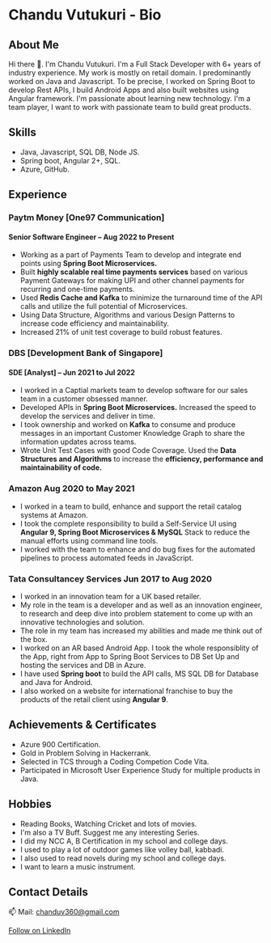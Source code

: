 # Chandu Vutukuri - Bio

## About Me

Hi there 👋. I'm Chandu Vutukuri. I'm a Full Stack Developer with 6+ years of industry experience. My work is mostly on retail domain. I predominantly worked on Java and Javascript. To be precise, I worked on Spring Boot to develop Rest APIs, I build Android Apps and also built websites using Angular framework. I'm passionate about learning new technology. I'm a team player, I want to work with passionate team to build great products.

## Skills

* Java, Javascript, SQL DB, Node JS.
* Spring boot, Angular 2+, SQL.
* Azure, GitHub.

## Experience

### Paytm Money [One97 Communication] 
#### Senior Software Engineer – Aug 2022 to Present 
* Working as a part of Payments Team to develop and integrate end points using **Spring Boot Microservices.** 
* Built **highly scalable real time payments services** based on various Payment Gateways for making UPI and other channel payments for recurring and one-time payments. 
* Used **Redis Cache and Kafka** to minimize the turnaround time of the API calls and utilize the full potential of Microservices. 
* Using Data Structure, Algorithms and various Design Patterns to increase code efficiency and maintainability. 
* Increased 21% of unit test coverage to build robust features. 

### DBS [Development Bank of Singapore] 
#### SDE [Analyst] – Jun 2021 to Jul 2022 
* I worked in a Captial markets team to develop software for our sales team in a customer obsessed manner. 
* Developed APIs in **Spring Boot Microservices.** Increased the speed to develop the services and deliver in time. 
* I took ownership and worked on **Kafka** to consume and produce messages in an important Customer Knowledge Graph to share the information updates across teams. 
* Wrote Unit Test Cases with good Code Coverage. Used the **Data Structures and Algorithms** to increase the **efficiency, performance and maintainability of code.**

### Amazon Aug 2020 to May 2021

* I worked in a team to build, enhance and support the retail catalog systems at Amazon.
* I took the complete responsibility to build a Self-Service UI using **Angular 9, Spring Boot Microservices & MySQL** Stack to reduce the manual efforts using command line tools. 
* I worked with the team to enhance and do bug fixes for the automated pipelines to process automated feeds in JavaScript. 

### Tata Consultancey Services Jun 2017 to Aug 2020

* I worked in an innovation team for a UK based retailer.
* My role in the team is a developer and as well as an innovation engineer, to research and deep dive into problem statement to come up with an innovative technologies and solution.
* The role in my team has increased my abilities and made me think out of the box.
* I worked on an AR based Android App. I took the whole responsiblity of the App, right from App to Spring Boot Services to DB Set Up and hosting the services and DB in Azure.
* I have used **Spring boot** to build the API calls, MS SQL DB for Database and Java for Android.
* I also worked on a website for international franchise to buy the products of the retail client using **Angular 9**.

## Achievements & Certificates

* Azure 900 Certification.
* Gold in Problem Solving in Hackerrank.
* Selected in TCS through a Coding Competion Code Vita.
* Participated in Microsoft User Experience Study for multiple products in Java. 
## Hobbies

* Reading Books, Watching Cricket and lots of movies.
* I'm also a TV Buff. Suggest me any interesting Series.
* I did my NCC A, B Certification in my school and college days.
* I used to play a lot of outdoor games like volley ball, kabbadi.
* I also used to read novels during my school and college days.
* I want to learn a music instrument.

## Contact Details

📫 Mail: [chanduv360@gmail.com](mailto:chanduv360@gmail.com)

<a class="libutton" href="https://www.linkedin.com/comm/mynetwork/discovery-see-all?usecase=PEOPLE_FOLLOWS&followMember=chandu-vutukuri-191b2a90" target="_blank">Follow on LinkedIn</a>

<!--
**chandu-v/chandu-v** is a ✨ _special_ ✨ repository because its `README.md` (this file) appears on your GitHub profile.

Here are some ideas to get you started:

- 🔭 I’m currently working on ...
- 🌱 I’m currently learning ...
- 👯 I’m looking to collaborate on ...
- 🤔 I’m looking for help with ...
- 💬 Ask me about ...
- 📫 How to reach me: ...
- 😄 Pronouns: ...
- ⚡ Fun fact: ...
-->
